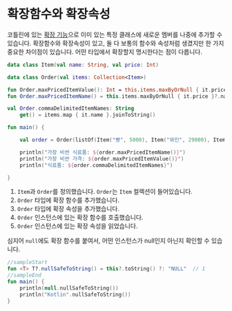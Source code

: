 # 확장함수와 확장속성

코틀린에 있는 [확장 기능](https://kotlinlang.org/docs/reference/extensions.html)으로 이미 있는 특정 클래스에 새로운 멤버를 나중에 추가할 수 있습니다. 확장함수와 확장속성이 있고, 둘 다 보통의 함수와 속성처럼 생겼지만 한 가지 중요한 차이점이 있습니다. 어떤 타입에서 확장할지 명시한다는 점이 다릅니다.

```kotlin
data class Item(val name: String, val price: Int)                                      // 1

data class Order(val items: Collection<Item>)

fun Order.maxPricedItemValue(): Int = this.items.maxByOrNull { it.price }?.price ?: 0  // 2
fun Order.maxPricedItemName() = this.items.maxByOrNull { it.price }?.name ?: "NO_PRODUCTS"

val Order.commaDelimitedItemNames: String                                              // 3
    get() = items.map { it.name }.joinToString()

fun main() {

    val order = Order(listOf(Item("빵", 5000), Item("와인", 29000), Item("생수", 1500)))

    println("가장 비싼 식료품: ${order.maxPricedItemName()}")                             // 4
    println("가장 비싼 가격: ${order.maxPricedItemValue()}")
    println("식료품: ${order.commaDelimitedItemNames}")                                  // 5

}
```

1. `Item`과 `Order`를 정의했습니다. `Order`는 `Item` 컬렉션이 들어있습니다.
2. `Order` 타입에 확장 함수를 추가했습니다.
3. `Order` 타입에 확장 속성을 추가했습니다.
4. `Order` 인스턴스에 있는 확장 함수를 호출했습니다.
5. `Order` 인스턴스에 있는 확장 속성을 읽었습니다.

심지어 `null`에도 확장 함수를 붙여서, 어떤 인스턴스가 null인지 아닌지 확인할 수 있습니다.

```kotlin
//sampleStart
fun <T> T?.nullSafeToString() = this?.toString() ?: "NULL"  // 1
//sampleEnd
fun main() {
    println(null.nullSafeToString())
    println("Kotlin".nullSafeToString())
}
```
